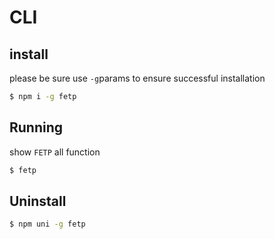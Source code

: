 # CLI

## install

please be sure use `-g`params to ensure successful installation

```bash
$ npm i -g fetp
```

## Running

show `FETP` all function

```bash
$ fetp
```

## Uninstall

```bash
$ npm uni -g fetp
```